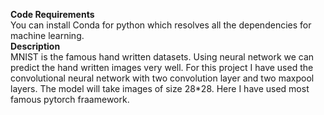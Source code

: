 **Code Requirements**  
You can install Conda for python which resolves all the dependencies for machine learning.  
**Description**  
MNIST is the famous hand written datasets. Using neural network we can predict the hand written images very well. For this project I have used the convolutional neural network with two convolution layer and two maxpool layers. The model will take images of size 28*28. Here I have used most famous pytorch fraamework.
